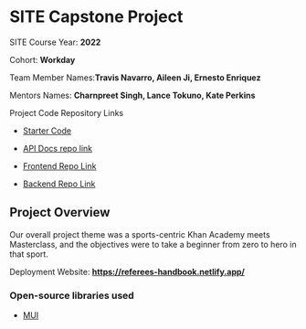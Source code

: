 # SITE Capstone Project

SITE Course Year: **2022**

Cohort: **Workday**

Team Member Names:**Travis Navarro, Aileen Ji, Ernesto Enriquez**

Mentors Names: **Charnpreet Singh, Lance Tokuno, Kate Perkins**

Project Code Repository Links

* [Starter Code](https://github.com/Ernesto905/Capstone-Starter-Code)
* [API Docs repo link](https://github.com/aileen-ji/CapstoneAPIDocs)

* [Frontend Repo Link](https://github.com/workday-group-3/referee-handbook-Frontend)
* [Backend Repo Link](https://github.com/workday-group-3/referee-handbook-Backend)

## Project Overview

Our overall project theme was a sports-centric Khan Academy meets Masterclass, and the objectives were to take a beginner from zero to hero in that sport.

Deployment Website: **https://referees-handbook.netlify.app/**

### Open-source libraries used

- [MUI](https://mui.com/)
